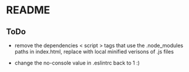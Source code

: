 # README

## ToDo

- remove the dependencies < script > tags that use the .node_modules paths in index.html, replace with local minified verisons of .js files

- change the no-console value in .eslintrc back to 1 :)
